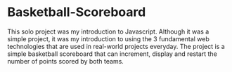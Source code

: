 # Basketball-Scoreboard
This solo project was my introduction to Javascript.
Although it was a simple project, it was my introduction to using the 3 fundamental web technologies that are used in real-world projects everyday.
The project is a simple basketball scoreboard that can increment, display and restart the number of points scored by both teams. 
